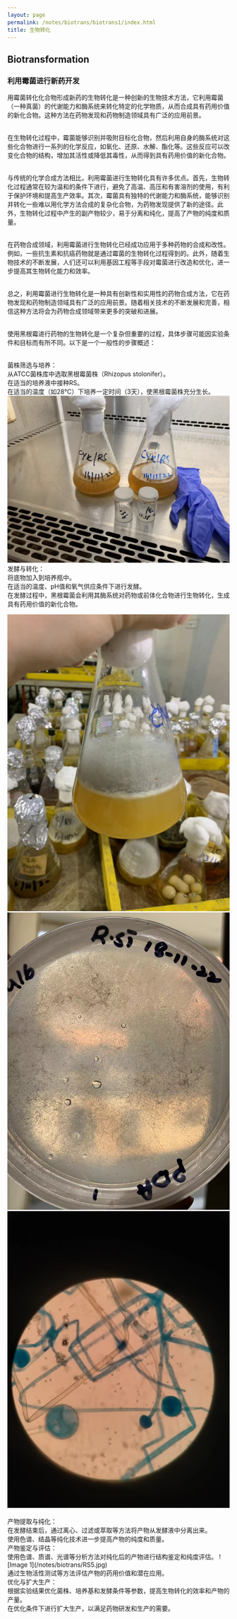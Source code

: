```yaml
---
layout: page
permalink: /notes/biotrans/biotrans1/index.html
title: 生物转化
---
```

## Biotransformation
### 利用霉菌进行新药开发
用霉菌转化化合物形成新药的生物转化是一种创新的生物技术方法，它利用霉菌（一种真菌）的代谢能力和酶系统来转化特定的化学物质，从而合成具有药用价值的新化合物。这种方法在药物发现和药物制造领域具有广泛的应用前景。

<br>在生物转化过程中，霉菌能够识别并吸附目标化合物，然后利用自身的酶系统对这些化合物进行一系列的化学反应，如氧化、还原、水解、酯化等。这些反应可以改变化合物的结构，增加其活性或降低其毒性，从而得到具有药用价值的新化合物。

<br>与传统的化学合成方法相比，利用霉菌进行生物转化具有许多优点。首先，生物转化过程通常在较为温和的条件下进行，避免了高温、高压和有害溶剂的使用，有利于保护环境和提高生产效率。其次，霉菌具有独特的代谢能力和酶系统，能够识别并转化一些难以用化学方法合成的复杂化合物，为药物发现提供了新的途径。此外，生物转化过程中产生的副产物较少，易于分离和纯化，提高了产物的纯度和质量。

<br>在药物合成领域，利用霉菌进行生物转化已经成功应用于多种药物的合成和改性。例如，一些抗生素和抗癌药物就是通过霉菌的生物转化过程得到的。此外，随着生物技术的不断发展，人们还可以利用基因工程等手段对霉菌进行改造和优化，进一步提高其生物转化能力和效率。

<br>总之，利用霉菌进行生物转化是一种具有创新性和实用性的药物合成方法，它在药物发现和药物制造领域具有广泛的应用前景。随着相关技术的不断发展和完善，相信这种方法将会为药物合成领域带来更多的突破和进展。


<br>使用黑根霉进行药物的生物转化是一个复杂但重要的过程，具体步骤可能因实验条件和目标而有所不同。以下是一个一般性的步骤概述：

<br>菌株筛选与培养：
<br>从ATCC菌株库中选取黑根霉菌株（Rhizopus stolonifer）。
<br>在适当的培养液中接种RS。
<br>在适当的温度（如28°C）下培养一定时间（3天），使黑根霉菌株充分生长。
![接种霉菌](/notes/biotrans/RS1.jpg)
<br>发酵与转化：
<br>将底物加入到培养瓶中。
<br>在适当的温度、pH值和氧气供应条件下进行发酵。
<br>在发酵过程中，黑根霉菌会利用其酶系统对药物或前体化合物进行生物转化，生成具有药用价值的新化合物。

<div class="third">
<img src="/notes/biotrans/RS2.jpg">
<img src="/notes/biotrans/RS3.jpg">
<img src="/notes/biotrans/RS4.jpg">
</div>
<br>产物提取与纯化：
<br>在发酵结束后，通过离心、过滤或萃取等方法将产物从发酵液中分离出来。
<br>使用色谱、结晶等纯化技术进一步提高产物的纯度和质量。
<br>产物鉴定与评估：
<br>使用色谱、质谱、光谱等分析方法对纯化后的产物进行结构鉴定和纯度评估。
![Image 1](/notes/biotrans/RS5.jpg)
<br>通过生物活性测试等方法评估产物的药用价值和潜在应用。
<br>优化与扩大生产：
<br>根据实验结果优化菌株、培养基和发酵条件等参数，提高生物转化的效率和产物的产量。
<br>在优化条件下进行扩大生产，以满足药物研发和生产的需要。
